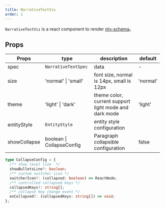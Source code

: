 ```yaml
---
title: NarrativeTextVis
order: 1
---
```


`NarrativeTextVis` is a react component to render [ntv-schema](../../guide/ntv/ntv-schema.zh.md)。

## Props

| Props         | type               | description                | default         |
| ------------ | ------------------- | -------------------- | --------------- |
| spec         | `NarrativeTextSpec`             | data             | -              |
| size         | 'normal' \| 'small'    | font size, normal is 14px, small is 12px           | 'normal'              |
| theme         | 'light' \| 'dark'    | theme color, current support light mode and dark mode        | 'light'              |
| entityStyle         |  `EntityStyle`   | entity style configuration          |                       |            |
| showCollapse         | boolean \| CollapseConfig    |     Paragraph collapsible configuration      | false              |

```typescript
type CollapseConfig = {
  /** show level line  */
  showBulletsLine?: boolean;
  /** custom switcher icon */
  switcherIcon?: (collapsed: boolean) => ReactNode;
  /** controlled collapsed keys */
  collapsedKeys?: string[];
  /** collapse key change event */
  onCollapsed?: (collapsedKeys: string[]) => void;
};
```
